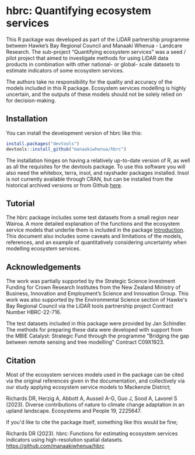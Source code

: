 
# hbrc: Quantifying ecosystem services

<!-- badges: start -->
<!-- badges: end -->

This R package was developed as part of the LiDAR partnership programme between Hawke’s Bay Regional Council and Manaaki Whenua - Landcare Research. The sub-project “Quantifying ecosystem services” was a seed / pilot project that aimed to investigate methods for using LiDAR data products in combination with other national- or global- scale datasets to estimate indicators of some ecosystem services.

The authors take no responsibility for the quality and accuracy of the models included in this R package. Ecosystem services modelling is highly uncertain, and the outputs of these models should not be solely relied on for decision-making.

## Installation

You can install the development version of hbrc like this:

``` r
install.packages("devtools")
devtools::install_github("manaakiwhenua/hbrc")
```

The installation hinges on having a relatively up-to-date version of R, as well as all the requisites for the devtools package.
To use this software you will also need the whitebox, terra, insol, and rayshader packages installed. Insol is not currently available through CRAN, but can be installed from the historical archived versions or from Github [here](https://github.com/cran/insol/tree/master). 

## Tutorial
The hbrc package includes some test datasets from a small region near Wairoa. A more detailed explanation of the functions and the ecosystem service models that underlie them is included in the package [Introduction](https://github.com/manaakiwhenua/hbrc/blob/master/intro-hbrc-v3.pdf). This document also includes some caveats and limitations of the models, references, and an example of quantitatively considering uncertainty when modelling ecosystem services.

## Acknowledgements
The work was partially supported by the Strategic Science Investment Funding for Crown Research Institutes from the New Zealand Ministry of Business, Innovation and Employment’s Science and Innovation Group. This work was also supported by the Environmental Science section of Hawke's Bay Regional Council via the LiDAR tools partnership project Contract Number HBRC-22-716.

The test datasets included in this package were provided by Jan Schindler. The methods for preparing these data were developed with support from the MBIE Catalyst: Strategic Fund through the programme "Bridging the gap between remote sensing and tree modelling" Contract C09X1923.

## Citation
Most of the ecosystem services models used in the package can be cited via the original references given in the documentation, and collectively via our study applying ecosystem service models to Mackenzie District;

Richards DR, Herzig A, Abbott A, Ausseil A-G, Guo J, Sood A, Lavorel S (2023). Diverse contributions of nature to climate change adaptation in an upland landscape. Ecosystems and People 19, 2225647.

If you'd like to cite the package itself, something like this would be fine;

Richards DR (2023). hbrc: Functions for estimating ecosystem services indicators using high-resolution spatial datasets. [https://github.com/manaakiwhenua/hbrc ](https://github.com/manaakiwhenua/hbrc)


